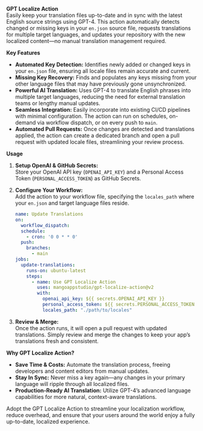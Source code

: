 **GPT Localize Action**  
Easily keep your translation files up-to-date and in sync with the latest English source strings using GPT-4. This action automatically detects changed or missing keys in your `en.json` source file, requests translations for multiple target languages, and updates your repository with the new localized content—no manual translation management required.

**Key Features**  
- **Automated Key Detection:** Identifies newly added or changed keys in your `en.json` file, ensuring all locale files remain accurate and current.  
- **Missing Key Recovery:** Finds and populates any keys missing from your other language files that may have previously gone unsynchronized.  
- **Powerful AI Translation:** Uses GPT-4 to translate English phrases into multiple target languages, reducing the need for external translation teams or lengthy manual updates.  
- **Seamless Integration:** Easily incorporate into existing CI/CD pipelines with minimal configuration. The action can run on schedules, on-demand via workflow dispatch, or on every push to `main`.  
- **Automated Pull Requests:** Once changes are detected and translations applied, the action can create a dedicated branch and open a pull request with updated locale files, streamlining your review process.

**Usage**  
1. **Setup OpenAI & GitHub Secrets:**  
   Store your OpenAI API key (`OPENAI_API_KEY`) and a Personal Access Token (`PERSONAL_ACCESS_TOKEN`) as GitHub Secrets.

2. **Configure Your Workflow:**  
   Add the action to your workflow file, specifying the `locales_path` where your `en.json` and target language files reside.  
   ```yaml
   name: Update Translations
   on:
     workflow_dispatch:
     schedule:
       - cron: '0 0 * * 0'
     push:
       branches:
         - main
   jobs:
     update-translations:
       runs-on: ubuntu-latest
       steps:
         - name: Use GPT Localize Action
           uses: mangoappstudio/gpt-localize-action@v2
           with:
             openai_api_key: ${{ secrets.OPENAI_API_KEY }}
             personal_access_token: ${{ secrets.PERSONAL_ACCESS_TOKEN }}
             locales_path: "./path/to/locales"
   ```
   
3. **Review & Merge:**  
   Once the action runs, it will open a pull request with updated translations. Simply review and merge the changes to keep your app’s translations fresh and consistent.

**Why GPT Localize Action?**  
- **Save Time & Costs:** Automate the translation process, freeing developers and content editors from manual updates.  
- **Stay In Sync:** Never miss a key again—any changes in your primary language will ripple through all localized files.  
- **Production-Ready AI Translation:** Utilize GPT-4’s advanced language capabilities for more natural, context-aware translations.

Adopt the GPT Localize Action to streamline your localization workflow, reduce overhead, and ensure that your users around the world enjoy a fully up-to-date, localized experience.
